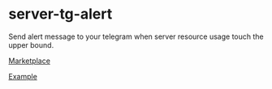 # server-tg-alert

Send alert message to your telegram when server resource usage touch the upper bound.

[Marketplace](https://github.com/marketplace/actions/server-alert-in-telegram)

[Example](https://github.com/fengkx/server-tg-alert/blob/master/.github/workflows/check.yml)
